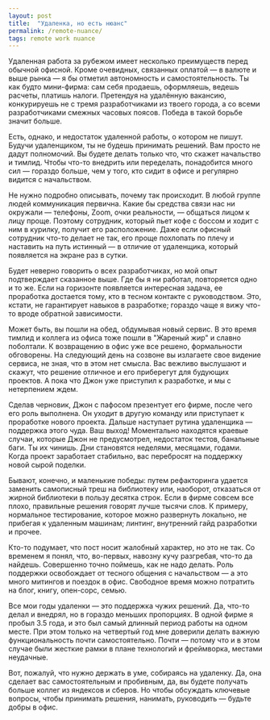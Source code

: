 ```yaml
---
layout: post
title:  "Удаленка, но есть нюанс"
permalink: /remote-nuance/
tags: remote work nuance
---
```


Удаленная работа за рубежом имеет несколько преимуществ перед обычной
офисной. Кроме очевидных, связанных оплатой — в валюте и выше рынка — я бы
отметил автономность и самостоятельность. Ты как будто мини-фирма: сам себя
продаешь, оформляешь, ведешь расчеты, платишь налоги. Претендуя на удалённую
вакансию, конкурируешь не с тремя разработчиками из твоего города, а со всеми
разработчиками смежных часовых поясов. Победа в такой борьбе значит больше.

Есть, однако, и недостаток удаленной работы, о котором не пишут. Будучи
удаленщиком, ты не будешь принимать решений. Вам просто не дадут полномочий. Вы
будете делать только что, что скажет начальство и тимлид. Чтобы что-то внедрить
или переделать, понадобится много сил — гораздо больше, чем у того, кто сидит в
офисе и регулярно видится с начальством.

Не нужно подробно описывать, почему так происходит. В любой группе людей
коммуникация первична. Какие бы средства связи нас ни окружали — телефоны, Zoom,
очки реальности, — общаться лицом к лицу проще. Поэтому сотрудник, который пьет
кофе с боссом и ходит с ним в курилку, получит его расположение. Даже если
офисный сотрудник что-то делает не так, его проще похлопать по плечу и наставить
на путь истинный — в отличие от удаленщика, который появляется на экране раз в
сутки.

Будет неверно говорить о всех разработчиках, но мой опыт подтверждает сказанное
выше. Где бы я ни работал, повторяется одно и то же. Если на горизонте
появляется интересная задача, ее проработка достается тому, кто в тесном
контакте с руководством. Это, кстати, не гарантирует навыков в разработке;
гораздо чаще я вижу что-то вроде обратной зависимости.

Может быть, вы пошли на обед, обдумывая новый сервис. В это время тимлид и
коллега из офиса тоже пошли в "Жареный жир" и славно поболтали. К возвращению в
офис уже все решено, формальности обговорены. На следующий день на созвоне вы
излагаете свое видение сервиса, не зная, что в этом нет смысла. Вас вежливо
выслушают и скажут, что решение отличное и его приберегут для будующих
проектов. А пока что Джон уже приступил к разработке, и мы с нетерпением ждем.

Сделав черновик, Джон с пафосом презентует его фирме, после чего его роль
выполнена. Он уходит в другую команду или приступает к проработке нового
проекта. Дальше наступает рутина удаленщика — поддержка этого чуда. Ваш выход!
Моментально находятся краевые случаи, которые Джон не предусмотрел, недостаток
тестов, банальные баги. Ты их чинишь. Дни становятся неделями, месяцами,
годами. Когда проект заработает стабильно, вас перебросят на поддержку новой
сырой поделки.

Бывают, конечно, и маленькие победы: путем рефакторинга удается заменить
самописный треш на библиотеку или, наоборот, отказаться от жирной библиотеки в
пользу десятка строк. Если в фирме совсем все плохо, правильные решения говорят
лучше тысячи слов. К примеру, нормальное тестирование, которое можно развернуть
локально, не прибегая к удаленным машинам; линтинг, внутренний гайд разработки и
прочее.

Кто-то подумает, что пост носит жалобный характер, но это не так. Со временем я
понял, что, во-первых, навозну кучу разгребая, что-то да найдешь. Совершенно
точно поймешь, как не надо делать. Роль поддержки освобождает от тесного общения
с начальством — а это много митингов и поездок в офис. Свободное время можно
потратить на блог, книгу, опен-сорс, семью.

Все мои годы удаленки — это поддержка чужих решений. Да, что-то делал и внедрял,
но в гораздо меньших пропорциях. В одной фирме я пробыл 3.5 года, и это был
самый длинный период работы на одном месте. При этом только на четвертый год мне
доверили делать важную функциональность почти самостоятельно. Почти — потому что
и в этом случае были жесткие рамки в плане технологий и фреймворка, местами
неудачные.

Вот, пожалуй, что нужно держать в уме, собираясь на удаленку. Да, она сделает
вас самостоятельным и пробивным, да, вы будете получать больше коллег из
яндексов и сберов. Но чтобы обсуждать ключевые вопросы, чтобы принимать решения,
нанимать, руководить — будьте добры в офис.
